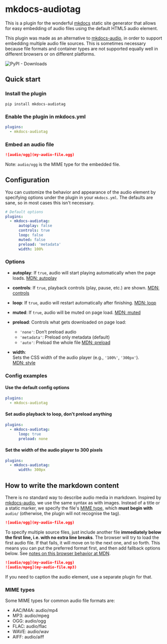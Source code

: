 # mkdocs-audiotag

This is a plugin for the wonderful [mkdocs](https://www.mkdocs.org/) static site generator that allows for easy embedding of audio files using the default HTML5 audio element.

This plugin was made as an alternative to [mkdocs-audio](https://github.com/jfcmontmorency/mkdocs-audio), in order to support embedding multiple audio file sources. This is sometimes necessary because file formats and container types are not supported equally well in different browsers or on different platforms.

![PyPI - Downloads](https://img.shields.io/pypi/dm/mkdocs-audiotag?color=darkgreen)

## Quick start

### Install the plugin

```shell
pip install mkdocs-audiotag
```

### Enable the plugin in mkdocs.yml

```yaml
plugins:
  - mkdocs-audiotag
```

### Embed an audio file

```markdown
![audio/ogg](my-audio-file.ogg)
```

Note: `audio/ogg` is the MIME type for the embedded file.

## Configuration

You can customize the behavior and appearance of the audio element by specifying options under the plugin in your `mkdocs.yml`. The defaults are sane, so in most cases this isn't necessary.

```yaml
# Default options
plugins:
  - mkdocs-audiotag:
      autoplay: false
      controls: true
      loop: false
      muted: false
      preload: 'metadata'
      width: 100%
```

### Options

- **autoplay**:
  If `true`, audio will start playing automatically when the page loads.
  [MDN: autoplay](https://developer.mozilla.org/en-US/docs/Web/HTML/Element/audio#autoplay)

- **controls**:
  If `true`, playback controls (play, pause, etc.) are shown.
  [MDN: controls](https://developer.mozilla.org/en-US/docs/Web/HTML/Element/audio#controls)

- **loop**:
  If `true`, audio will restart automatically after finishing.
  [MDN: loop](https://developer.mozilla.org/en-US/docs/Web/HTML/Element/audio#loop)

- **muted**:
  If `true`, audio will be muted on page load.
  [MDN: muted](https://developer.mozilla.org/en-US/docs/Web/HTML/Element/audio#muted)

- **preload**:
  Controls what gets downloaded on page load:
  - `'none'`: Don’t preload audio
  - `'metadata'`: Preload only metadata (default)
  - `'auto'`: Preload the whole file
  [MDN: preload](https://developer.mozilla.org/en-US/docs/Web/HTML/Element/audio#preload)

- **width**:  
  Sets the CSS width of the audio player (e.g., `'100%'`, `'300px'`).  
  [MDN: style](https://developer.mozilla.org/en-US/docs/Web/HTML/Element/audio#styling_with_css)

### Config examples

#### Use the default config options

```yaml
plugins:
  - mkdocs-audiotag
```

#### Set audio playback to loop, don't preload anything

```yaml
plugins:
  - mkdocs-audiotag:
      loop: true
      preload: none
```

#### Set the width of the audio player to 300 pixels

```yaml
plugins:
  - mkdocs-audiotag:
      width: 300px
```

## How to write the markdown content

There is no standard way to describe audio media in markdown. Inspired by [mkdocs-audio](https://github.com/jfcmontmorency/mkdocs-audio), we use the same syntax as with images. Instead of a title or a static marker, we specify the file's [MIME type](#mime-types), which **must begin with** `audio/` (otherwise, the plugin will not recognise the tag).

```markdown
![audio/ogg](my-audio-file.ogg)
```

To specify multiple source files, just include another file **immediately below the first line, i.e. with no extra line breaks**. The browser will try to load the first audio file. If that fails, it will move on to the next one, and so forth. This means you can put the preferred format first, and then add fallback options below. See [notes on this browser behavior at MDN](https://developer.mozilla.org/en-US/docs/Web/HTML/Reference/Elements/audio#usage_notes).

```markdown
![audio/ogg](my-audio-file.ogg)
![audio/mpeg](my-audio-file.mp3)
```

If you need to caption the audio element, use a separate plugin for that.

### MIME types

Some MIME types for common audio file formats are:

- AAC/M4A: audio/mp4
- MP3: audio/mpeg
- OGG: audio/ogg
- FLAC: audio/flac
- WAVE: audio/wav
- AIFF: audio/aiff
